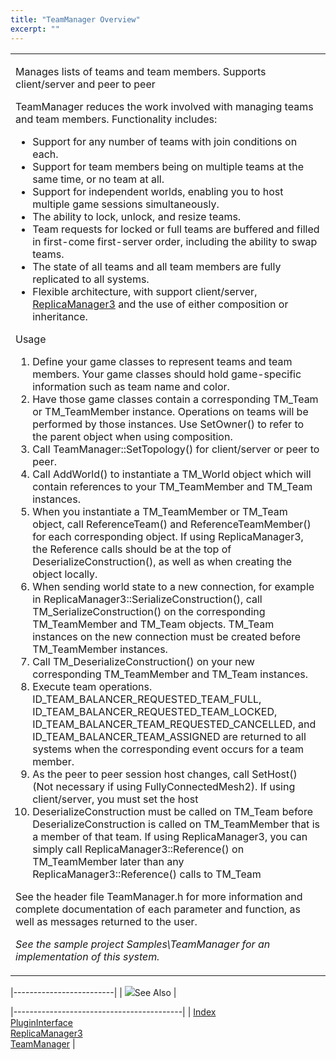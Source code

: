 ```yaml
---
title: "TeamManager Overview"
excerpt: ""
---
```

<table>
<colgroup>
<col width="100%" />
</colgroup>
<tbody>
<tr class="odd">
<td align="left"><p><span class="RakNetBlueHeader">Manages lists of teams and team members. Supports client/server and peer to peer</span></p>
<p>TeamManager reduces the work involved with managing teams and team members. Functionality includes:</p>
<ul>
<li>Support for any number of teams with join conditions on each.</li>
<li>Support for team members being on multiple teams at the same time, or no team at all.</li>
<li>Support for independent worlds, enabling you to host multiple game sessions simultaneously.</li>
<li>The ability to lock, unlock, and resize teams.</li>
<li>Team requests for locked or full teams are buffered and filled in first-come first-server order, including the ability to swap teams.</li>
<li>The state of all teams and all team members are fully replicated to all systems.</li>
<li>Flexible architecture, with support client/server, <a href="replicamanager3.html">ReplicaManager3</a> and the use of either composition or inheritance.</li>
</ul>
<p>Usage</p>
<ol>
<li>Define your game classes to represent teams and team members. Your game classes should hold game-specific information such as team name and color.</li>
<li>Have those game classes contain a corresponding TM_Team or TM_TeamMember instance. Operations on teams will be performed by those instances. Use SetOwner() to refer to the parent object when using composition.</li>
<li>Call TeamManager::SetTopology() for client/server or peer to peer.</li>
<li>Call AddWorld() to instantiate a TM_World object which will contain references to your TM_TeamMember and TM_Team instances.</li>
<li>When you instantiate a TM_TeamMember or TM_Team object, call ReferenceTeam() and ReferenceTeamMember() for each corresponding object. If using ReplicaManager3, the Reference calls should be at the top of DeserializeConstruction(), as well as when creating the object locally.</li>
<li>When sending world state to a new connection, for example in ReplicaManager3::SerializeConstruction(), call TM_SerializeConstruction() on the corresponding TM_TeamMember and TM_Team objects. TM_Team instances on the new connection must be created before TM_TeamMember instances.</li>
<li>Call TM_DeserializeConstruction() on your new corresponding TM_TeamMember and TM_Team instances.</li>
<li>Execute team operations. ID_TEAM_BALANCER_REQUESTED_TEAM_FULL, ID_TEAM_BALANCER_REQUESTED_TEAM_LOCKED, ID_TEAM_BALANCER_TEAM_REQUESTED_CANCELLED, and ID_TEAM_BALANCER_TEAM_ASSIGNED are returned to all systems when the corresponding event occurs for a team member.</li>
<li>As the peer to peer session host changes, call SetHost() (Not necessary if using FullyConnectedMesh2). If using client/server, you must set the host</li>
<li>DeserializeConstruction must be called on TM_Team before DeserializeConstruction is called on TM_TeamMember that is a member of that team. If using ReplicaManager3, you can simply call ReplicaManager3::Reference() on TM_TeamMember later than any ReplicaManager3::Reference() calls to TM_Team</li>
</ol>
<p>See the header file TeamManager.h for more information and complete documentation of each parameter and function, as well as messages returned to the user.</p>
<p><em>See the sample project Samples\TeamManager for an implementation of this system.</em></p></td>
</tr>
</tbody>
</table>

|-------------------------|
| ![](spacer.gif)See Also |

|------------------------------------------|
| [Index](index.html)                      
  [PluginInterface](plugininterface.html)  
  [ReplicaManager3](replicamanager3.html)  
  [TeamManager](teammanager.html)          |